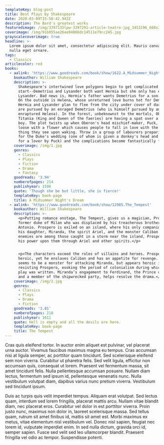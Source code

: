 ```yaml
---
templateKey: blog-post
title: Best Plays by Shakespeare
date: 2020-03-09T15:58:42.942Z
description: The Bard's greatest works
featuredimage: /img/3397135lpw-3397291-article-teatro-jpg_3453196_660x281.jpg
coverimage: /img/91b055ae26ae94066dc14511e79cc245.jpg
grayscalecoverimage: true
headline: >-
  Lorem ipsum dolor sit amet, consectetur adipiscing elit. Mauris convallis ut
  nulla eget ornare.
tags:
  - Classics
articlecolor: red
books:
  - aalink: 'https://www.goodreads.com/book/show/1622.A_Midsummer_Night_s_Dream'
    bookauthor: William Shakespeare
    description: >-
      Shakespeare's intertwined love polygons begin to get complicated from the
      start--Demetrius and Lysander both want Hermia but she only has eyes for
      Lysander. Bad news is, Hermia's father wants Demetrius for a son-in-law.
      On the outside is Helena, whose unreturned love burns hot for Demetrius.
      Hermia and Lysander plan to flee from the city under cover of darkness but
      are pursued by an enraged Demetrius (who is himself pursued by an
      enraptured Helena). In the forest, unbeknownst to the mortals, Oberon and
      Titania (King and Queen of the faeries) are having a spat over a servant
      boy. The plot twists up when Oberon's head mischief-maker, Puck, runs
      loose with a flower which causes people to fall in love with the first
      thing they see upon waking. Throw in a group of labourers preparing a play
      for the Duke's wedding (one of whom is given a donkey's head and Titania
      for a lover by Puck) and the complications become fantastically funny.
    coverimage: /img/1.jpg
    genres:
      - Classics
      - Plays
      - Fiction
      - Drama
      - Fantasy
    goodreads: '3.94'
    numberofpages: 214
    publishyear: 1596
    quote: 'Though she be but little, she is fierce!'
    templateKey: book-page
    title: A Midsummer Night's Dream
  - aalink: 'https://www.goodreads.com/book/show/12985.The_Tempest'
    bookauthor: William Shakespeare
    description: >-
      <p>Putting romance onstage, The Tempest, gives us a magician, Prospero, a
      former duke of Milan who was displaced by his treacherous brother,
      Antonio. Prospero is exiled on an island, where his only companions are
      his daughter, Miranda, the spirit Ariel, and the monster Caliban. When his
      enemies are among those caught in a storm near the island, Prospero turns
      his power upon them through Ariel and other spirits.</p>


      <p>The characters exceed the roles of villains and heroes. Prospero seems
      heroic, yet he enslaves Caliban and has an appetite for revenge. Caliban
      seems to be a monster for attacking Miranda, but appears heroic in
      resisting Prospero, evoking the period of colonialism during which the
      play was written. Miranda’s engagement to Ferdinand, the Prince of Naples
      and a member of the shipwrecked party, helps resolve the drama.</p>
    coverimage: /img/2.jpg
    genres:
      - Classics
      - Plays
      - Drama
      - Fiction
    goodreads: '3.81'
    numberofpages: 218
    publishyear: 1611
    quote: Hell is empty and all the devils are here.
    templateKey: book-page
    title: The Tempest
---
```

Cras quis eleifend tortor. In auctor enim aliquet est pulvinar, vel placerat urna auctor. Vivamus faucibus maximus magna eu tempus. Cras accumsan nisi at ligula semper, ac porttitor quam tincidunt. Sed scelerisque eleifend sem non viverra. Curabitur ut pharetra felis. Sed velit ligula, efficitur non accumsan quis, consequat ut lorem. Praesent vel fermentum massa, sit amet tincidunt felis. Nulla pellentesque accumsan posuere. Nullam diam lectus, fermentum sed ipsum id, pellentesque venenatis nunc. Nulla vestibulum volutpat diam, dapibus varius nunc pretium viverra. Vestibulum sed tincidunt ipsum.

Duis ac turpis quis velit imperdiet tempus. Aliquam erat volutpat. Sed lectus quam, interdum sed lorem fringilla, placerat mattis arcu. Nullam vitae blandit diam, nec placerat eros. Curabitur vel dolor in est porttitor viverra. Proin justo nunc, maximus non dolor in, laoreet scelerisque massa. Sed tellus quam, rutrum sit amet finibus id, mattis sit amet est. Morbi maximus ex metus, vitae elementum nisl vestibulum vel. Donec nisl sapien, feugiat nec lorem id, vulputate imperdiet enim. In sed nulla dictum, gravida orci id, semper sapien. Fusce sed velit sed leo ullamcorper blandit. Praesent fringilla vel odio ac tempor. Suspendisse potenti.
